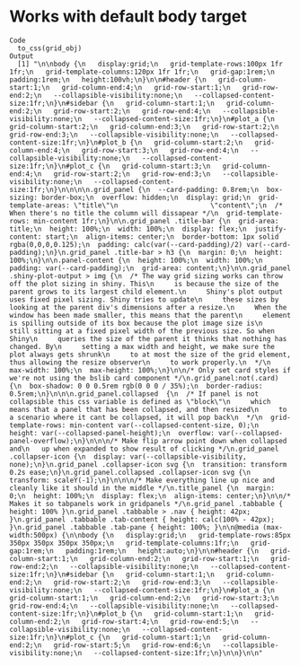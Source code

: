 # Works with default body target

    Code
      to_css(grid_obj)
    Output
      [1] "\n\nbody {\n   display:grid;\n   grid-template-rows:100px 1fr 1fr;\n   grid-template-columns:120px 1fr 1fr;\n   grid-gap:1rem;\n   padding:1rem;\n   height:100vh;\n}\n\n#header {\n   grid-column-start:1;\n   grid-column-end:4;\n   grid-row-start:1;\n   grid-row-end:2;\n   --collapsible-visibility:none;\n   --collapsed-content-size:1fr;\n}\n#sidebar {\n   grid-column-start:1;\n   grid-column-end:2;\n   grid-row-start:2;\n   grid-row-end:4;\n   --collapsible-visibility:none;\n   --collapsed-content-size:1fr;\n}\n#plot_a {\n   grid-column-start:2;\n   grid-column-end:3;\n   grid-row-start:2;\n   grid-row-end:3;\n   --collapsible-visibility:none;\n   --collapsed-content-size:1fr;\n}\n#plot_b {\n   grid-column-start:2;\n   grid-column-end:4;\n   grid-row-start:3;\n   grid-row-end:4;\n   --collapsible-visibility:none;\n   --collapsed-content-size:1fr;\n}\n#plot_c {\n   grid-column-start:3;\n   grid-column-end:4;\n   grid-row-start:2;\n   grid-row-end:3;\n   --collapsible-visibility:none;\n   --collapsed-content-size:1fr;\n}\n\n\n\n.grid_panel {\n  --card-padding: 0.8rem;\n  box-sizing: border-box;\n  overflow: hidden;\n  display: grid;\n  grid-template-areas: \"title\"\n                       \"content\";\n  /* When there's no title the column will dissapear */\n  grid-template-rows: min-content 1fr;\n}\n\n.grid_panel .title-bar {\n  grid-area: title;\n  height: 100%;\n  width: 100%;\n  display: flex;\n  justify-content: start;\n  align-items: center;\n  border-bottom: 1px solid rgba(0,0,0,0.125);\n  padding: calc(var(--card-padding)/2) var(--card-padding);\n}\n.grid_panel .title-bar > h3 {\n  margin: 0;\n  height: 100%;\n}\n\n.panel-content {\n  height: 100%;\n  width: 100%;\n  padding: var(--card-padding);\n  grid-area: content;\n}\n\n.grid_panel .shiny-plot-output > img {\n  /* The way grid sizing works can throw off the plot sizing in shiny. This\n     is because the size of the parent grows to its largest child element.\n     Shiny's plot output uses fixed pixel sizing. Shiny tries to update\n     these sizes by looking at the parent div's dimensions after a resize.\n     When the window has been made smaller, this means that the parent\n     element is spilling outside of its box because the plot image size is\n     still sitting at a fixed pixel width of the previous size. So when Shiny\n     queries the size of the parent it thinks that nothing has changed. By\n     setting a max width and height, we make sure the plot always gets shrunk\n     to at most the size of the grid element, thus allowing the resize observer\n     to work properly.\n  */\n  max-width: 100%;\n  max-height: 100%;\n}\n\n/* Only set card styles if we're not using the bslib card component */\n.grid_panel:not(.card) {\n  box-shadow: 0 0 0.5rem rgb(0 0 0 / 35%);\n  border-radius: 0.5rem;\n}\n\n\n.grid_panel.collapsed  {\n  /* If panel is not collapsible this css variable is defined as \"block\"\n     which means that a panel that has been collapsed, and then resized\n     to a scenario where it cant be collapsed, it will pop back\n  */\n  grid-template-rows: min-content var(--collapsed-content-size, 0);\n  height: var(--collapsed-panel-height);\n  overflow: var(--collapsed-panel-overflow);\n}\n\n\n/* Make flip arrow point down when collapsed and\n   up when expanded to show result of clicking */\n.grid_panel .collapser-icon {\n  display: var(--collapsible-visibility, none);\n}\n.grid_panel .collapser-icon svg {\n  transition: transform 0.2s ease;\n}\n.grid_panel.collapsed .collapser-icon svg {\n  transform: scaleY(-1);\n}\n\n\n/* Make everything line up nice and cleanly like it should in the middle */\n.title_panel {\n  margin: 0;\n  height: 100%;\n  display: flex;\n  align-items: center;\n}\n\n/* Makes it so tabpanels work in gridpanels */\n.grid_panel .tabbable { height: 100% }\n.grid_panel .tabbable > .nav { height: 42px; }\n.grid_panel .tabbable .tab-content { height: calc(100% - 42px); }\n.grid_panel .tabbable .tab-pane { height: 100%; }\n\n@media (max-width:500px) {\n\nbody {\n   display:grid;\n   grid-template-rows:85px 350px 350px 350px 350px;\n   grid-template-columns:1fr;\n   grid-gap:1rem;\n   padding:1rem;\n   height:auto;\n}\n\n#header {\n   grid-column-start:1;\n   grid-column-end:2;\n   grid-row-start:1;\n   grid-row-end:2;\n   --collapsible-visibility:none;\n   --collapsed-content-size:1fr;\n}\n#sidebar {\n   grid-column-start:1;\n   grid-column-end:2;\n   grid-row-start:2;\n   grid-row-end:3;\n   --collapsible-visibility:none;\n   --collapsed-content-size:1fr;\n}\n#plot_a {\n   grid-column-start:1;\n   grid-column-end:2;\n   grid-row-start:3;\n   grid-row-end:4;\n   --collapsible-visibility:none;\n   --collapsed-content-size:1fr;\n}\n#plot_b {\n   grid-column-start:1;\n   grid-column-end:2;\n   grid-row-start:4;\n   grid-row-end:5;\n   --collapsible-visibility:none;\n   --collapsed-content-size:1fr;\n}\n#plot_c {\n   grid-column-start:1;\n   grid-column-end:2;\n   grid-row-start:5;\n   grid-row-end:6;\n   --collapsible-visibility:none;\n   --collapsed-content-size:1fr;\n}\n\n}\n\n"

